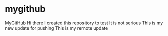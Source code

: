 # mygithub
MyGitHub
Hi there 
I created this repository to test 
It is not serious 
This is my new update for pushing 
This is my remote update 
